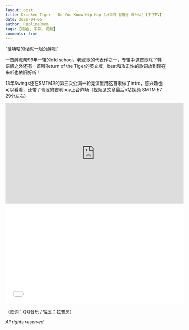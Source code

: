 ```yaml
---
layout: post
title: Drunken Tiger - Do You Know Hip Hop (너희가 힙합을 아느냐)【中字MV】
date: 2020-04-06
author: RaplineRoom
tags: [嘻哈, 字幕, 视频]
comments: true
---
```


“爱嘻哈的话就一起沉醉吧”

一首醉虎帮99年一辑的old school，老虎歌的代表作之一，专辑中这首歌除了韩语版之外还有一首叫Return of the Tiger的英文版，beat和攻击性的歌词放到现在来听也依旧好听！

13年Swings还在SMTM2的第三次公演一轮竞演里用这首歌做了intro，感兴趣也可以看看，还带了青涩的吉利boy上台炸场（视频见文章最后b站视频 SMTM E7 29分左右）

<div class="video-container"><iframe width="560" height="315" src="https://www.youtube.com/embed/lSBtjRo0_HI" frameborder="0" allow="accelerometer; autoplay; encrypted-media; gyroscope; picture-in-picture" allowfullscreen></iframe></div>



<div class="video-container"><iframe width="560" height="315" src="//player.bilibili.com/player.html?aid=33897713&bvid=BV14t411Z7iq&cid=59359391&page=7" scrolling="no" border="0" frameborder="no" framespacing="0" allowfullscreen="true"> </iframe></div>

（歌词：QQ音乐 / 轴压：拉普房）

*All rights reserved.* 